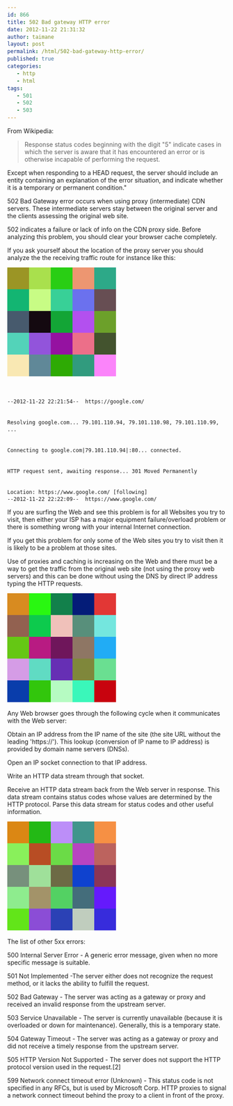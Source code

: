```yaml
---
id: 866
title: 502 Bad gateway HTTP error
date: 2012-11-22 21:31:32
author: taimane
layout: post
permalink: /html/502-bad-gateway-http-error/
published: true
categories:
   - http 
   - html
tags:
   - 501
   - 502
   - 503
---
```

From Wikipedia:


>Response status codes beginning with the digit "5" indicate cases in which the server is aware that it has encountered an error or is otherwise incapable of performing the request.


Except when responding to a HEAD request, the server should include an entity containing an explanation of the error situation, and indicate whether it is a temporary or permanent condition."


502 Bad Gateway error occurs when using proxy (intermediate) CDN servers. These intermediate servers stay between the original server and the clients assessing the original web site.


502 indicates a failure or lack of info on the CDN proxy side. Before analyzing this problem, you should clear your browser cache completely.


If you ask yourself about the location of the proxy server you should analyze the the receiving traffic route for instance like this:


![502](/wp-content/uploads/2023/concept1.png)


```wget https://google.com


--2012-11-22 22:21:54--  https://google.com/


Resolving google.com... 79.101.110.94, 79.101.110.98, 79.101.110.99, ...


Connecting to google.com|79.101.110.94|:80... connected.


HTTP request sent, awaiting response... 301 Moved Permanently


Location: https://www.google.com/ [following]
--2012-11-22 22:22:09--  https://www.google.com/
```


If you are surfing the Web and see this problem is for all Websites you try to visit, then either your ISP has a major equipment failure/overload problem or there is something wrong with your internal Internet connection.






If you get this problem for only some of the Web sites you try to visit then it is likely to be a problem at those sites.




Use of proxies and caching is increasing on the Web and there must be a way to get the traffic from the original web site (not using the proxy web servers) and this can be done without using the DNS by direct IP address typing the HTTP requests.


![502](/wp-content/uploads/2023/concept2.png)


Any Web browser goes through the following cycle when it communicates with the Web server:






Obtain an IP address from the IP name of the site (the site URL without the leading 'https://'). This lookup (conversion of IP name to IP address) is provided by domain name servers (DNSs).


Open an IP socket connection to that IP address.


Write an HTTP data stream through that socket.


Receive an HTTP data stream back from the Web server in response. This data stream contains status codes whose values are determined by the HTTP protocol. Parse this data stream for status codes and other useful information.


![502](/wp-content/uploads/2023/concept3.png)


The list of other 5xx errors:


500 Internal Server Error - A generic error message, given when no more specific message is suitable.


501 Not Implemented -The server either does not recognize the request method, or it lacks the ability to fulfill the request.


502 Bad Gateway - The server was acting as a gateway or proxy and received an invalid response from the upstream server.


503 Service Unavailable - The server is currently unavailable (because it is overloaded or down for maintenance). Generally, this is a temporary state.


504 Gateway Timeout - The server was acting as a gateway or proxy and did not receive a timely response from the upstream server.


505 HTTP Version Not Supported - The server does not support the HTTP protocol version used in the request.[2]


599 Network connect timeout error (Unknown) - This status code is not specified in any RFCs, but is used by Microsoft Corp. HTTP proxies to signal a network connect timeout behind the proxy to a client in front of the proxy.  







